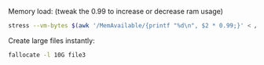 Memory load:  (tweak the 0.99 to increase or decrease ram usage)
```bash
stress --vm-bytes $(awk '/MemAvailable/{printf "%d\n", $2 * 0.99;}' < /proc/meminfo)k --vm-keep -m 1
```

Create large files instantly: 
```bash
fallocate -l 10G file3
```

